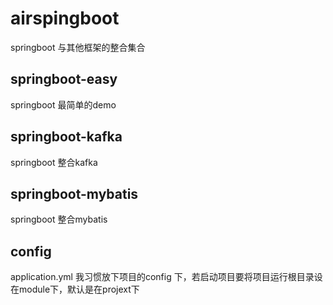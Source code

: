 # airspingboot
springboot 与其他框架的整合集合

## springboot-easy
springboot 最简单的demo

## springboot-kafka
springboot 整合kafka

## springboot-mybatis
springboot 整合mybatis

## config
application.yml 我习惯放下项目的config 下，若启动项目要将项目运行根目录设在module下，默认是在projext下